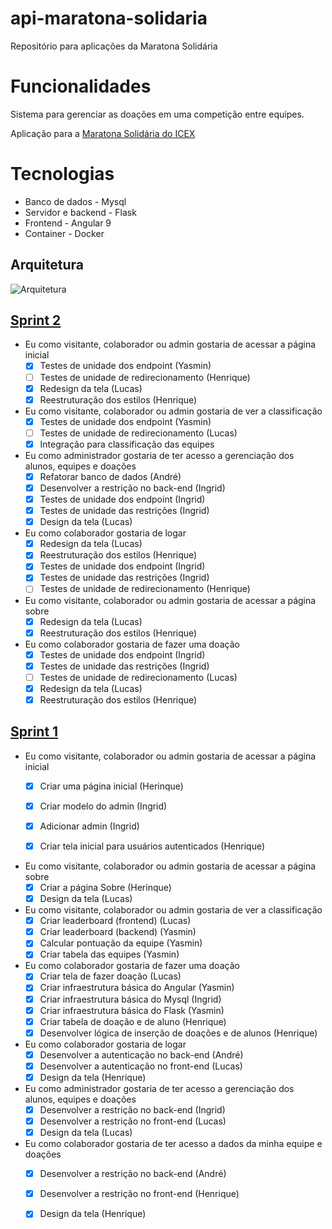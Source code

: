 # api-maratona-solidaria
Repositório para aplicações da Maratona Solidária

# Funcionalidades
Sistema para gerenciar as doações em uma competição entre equipes. 

Aplicação para a [Maratona Solidária do ICEX](http://maratonasolidaria.dcc.ufmg.br/wp-content/uploads/2020/03/Regulamento-Maratona-Solid%C3%A1ria.pdf) 

# Tecnologias
- Banco de dados - Mysql
- Servidor e backend - Flask
- Frontend - Angular 9
- Container - Docker

## Arquitetura
![Arquitetura](https://user-images.githubusercontent.com/23155300/76664704-fd0ee180-6563-11ea-8197-517efe49a226.jpg)


## [Sprint 2](https://github.com/andreheringer/api-maratona-solidaria/milestone/2)

- Eu como visitante, colaborador ou admin gostaria de acessar a página inicial
  - [X] Testes de unidade dos endpoint (Yasmin)
  - [ ] Testes de unidade de redirecionamento (Henrique)
  - [X] Redesign da tela (Lucas)
  - [X] Reestruturação dos estilos (Henrique)

- Eu como visitante, colaborador ou admin gostaria de ver a classificação
  - [X] Testes de unidade dos endpoint (Yasmin)
  - [ ] Testes de unidade de redirecionamento (Lucas)
  - [X] Integração para classificação das equipes
 
- Eu como administrador gostaria de ter acesso a gerenciação dos alunos, equipes e doações
  - [X] Refatorar banco de dados (André)
  - [X] Desenvolver a restrição no back-end (Ingrid)
  - [X] Testes de unidade dos endpoint (Ingrid)
  - [X] Testes de unidade das restrições (Ingrid)
  - [X] Design da tela (Lucas)
  
- Eu como colaborador gostaria de logar
  - [X] Redesign da tela (Lucas)
  - [X] Reestruturação dos estilos (Henrique)
  - [X] Testes de unidade dos endpoint (Ingrid)
  - [X] Testes de unidade das restrições (Ingrid)
  - [ ] Testes de unidade de redirecionamento (Henrique)
  
- Eu como visitante, colaborador ou admin gostaria de acessar a página sobre
  - [X] Redesign da tela (Lucas)
  - [X] Reestruturação dos estilos (Henrique)

- Eu como colaborador gostaria de fazer uma doação
  - [X] Testes de unidade dos endpoint (Ingrid)
  - [X] Testes de unidade das restrições (Ingrid)
  - [ ] Testes de unidade de redirecionamento (Lucas)
  - [X] Redesign da tela (Lucas)
  - [X] Reestruturação dos estilos (Henrique)

## [Sprint 1](https://github.com/andreheringer/api-maratona-solidaria/milestone/1)

- Eu como visitante, colaborador ou admin gostaria de acessar a página inicial
  - [X] Criar uma página inicial (Herinque)
  - [X] Criar modelo do admin (Ingrid)
  - [X] Adicionar admin (Ingrid)
  - [X] Criar tela inicial para usuários autenticados (Henrique)
 
 
- Eu como visitante, colaborador ou admin gostaria de acessar a página sobre
  - [X] Criar a página Sobre (Herinque)
  - [X] Design da tela (Lucas)

- Eu como visitante, colaborador ou admin gostaria de ver a classificação
  - [X] Criar leaderboard (frontend) (Lucas)
  - [X] Criar leaderboard (backend) (Yasmin)
  - [X] Calcular pontuação da equipe (Yasmin)
  - [X] Criar tabela das equipes (Yasmin)
 
- Eu como colaborador gostaria de fazer uma doação
  - [X] Criar tela de fazer doação (Lucas)
  - [X] Criar infraestrutura básica do Angular (Yasmin)
  - [X] Criar infraestrutura básica do Mysql (Ingrid)
  - [X] Criar infraestrutura básica do Flask (Yasmin)
  - [X] Criar tabela de doação e de aluno (Henrique)
  - [x] Desenvolver lógica de inserção de doações e de alunos (Henrique)

- Eu como colaborador gostaria de logar
  - [X] Desenvolver a autenticação no back-end (André)
  - [X] Desenvolver a autenticação no front-end (Lucas)
  - [X] Design da tela (Henrique)
  
- Eu como administrador gostaria de ter acesso a gerenciação dos alunos, equipes e doações
  - [X] Desenvolver a restrição no back-end (Ingrid)
  - [X] Desenvolver a restrição no front-end (Lucas)
  - [X] Design da tela (Lucas)
  
- Eu como colaborador gostaria de ter acesso a dados da minha equipe e doações
  - [X] Desenvolver a restrição no back-end (André)
  - [X] Desenvolver a restrição no front-end (Henrique)
  - [X] Design da tela (Henrique)


